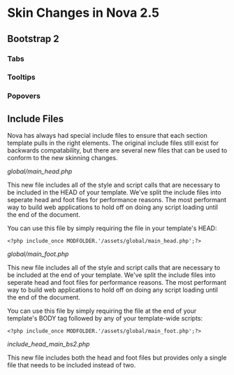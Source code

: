 # Skin Changes in Nova 2.5

## Bootstrap 2

### Tabs

### Tooltips

### Popovers

## Include Files

Nova has always had special include files to ensure that each section template pulls in the right elements. The original include files still exist for backwards compatability, but there are several new files that can be used to conform to the new skinning changes.

_global/main_head.php_

This new file includes all of the style and script calls that are necessary to be included in the HEAD of your template. We've split the include files into seperate head and foot files for performance reasons. The most performant way to build web applications to hold off on doing any script loading until the end of the document.

You can use this file by simply requiring the file in your template's HEAD:

`<?php include_once MODFOLDER.'/assets/global/main_head.php';?>`

_global/main_foot.php_

This new file includes all of the style and script calls that are necessary to be included at the end of your template. We've split the include files into seperate head and foot files for performance reasons. The most performant way to build web applications to hold off on doing any script loading until the end of the document.

You can use this file by simply requiring the file at the end of your template's BODY tag followed by any of your template-wide scripts:

`<?php include_once MODFOLDER.'/assets/global/main_foot.php';?>`

_include_head_main_bs2.php_

This new file includes both the head and foot files but provides only a single file that needs to be included instead of two.